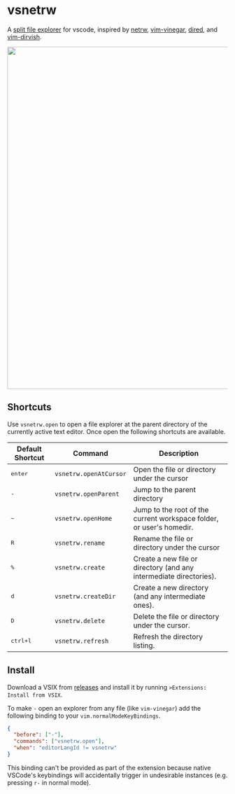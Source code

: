 # vsnetrw
A [split file explorer][oil-and-vinegar] for vscode, inspired by [netrw][netrw], [vim-vinegar][vinegar], [dired][dired], and [vim-dirvish][dirvish].

<img width="782" src="https://user-images.githubusercontent.com/1266011/177040651-16aa09d1-ac0e-433c-9c25-3699bd5cd7d2.gif" />

## Shortcuts
Use `vsnetrw.open` to open a file explorer at the parent directory of the currently active text editor. Once open the following shortcuts are available.

| Default Shortcut | Command | Description |
| ---------------- | ------- | ----------- |
| <kbd>enter</kbd> | `vsnetrw.openAtCursor` | Open the file or directory under the cursor |
| <kbd>-</kbd> | `vsnetrw.openParent` | Jump to the parent directory |
| <kbd>~</kbd> | `vsnetrw.openHome` | Jump to the root of the current workspace folder, or user's homedir. |
| <kbd>R</kbd> | `vsnetrw.rename` | Rename the file or directory under the cursor |
| <kbd>%</kbd> | `vsnetrw.create` | Create a new file or directory (and any intermediate directories). |
| <kbd>d</kbd> | `vsnetrw.createDir` | Create a new directory (and any intermediate ones). |
| <kbd>D</kbd> | `vsnetrw.delete` | Delete the file or directory under the cursor. |
| <kbd>ctrl+l</kbd> | `vsnetrw.refresh` | Refresh the directory listing. |

## Install
Download a VSIX from [releases](https://github.com/danprince/vsnetrw/releases) and install it by running `>Extensions: Install from VSIX`.

To make `-` open an explorer from any file (like `vim-vinegar`) add the following binding to your `vim.normalModeKeyBindings`.

```json
{
  "before": ["-"],
  "commands": ["vsnetrw.open"],
  "when": "editorLangId != vsnetrw"
}
```

This binding can't be provided as part of the extension because native VSCode's keybindings will accidentally trigger in undesirable instances (e.g. pressing `r-` in normal mode).

[netrw]: https://www.vim.org/scripts/script.php?script_id=1075
[vinegar]: https://github.com/tpope/vim-vinegar
[dired]: https://www.emacswiki.org/emacs/DiredMode
[dirvish]: https://github.com/justinmk/vim-dirvish
[oil-and-vinegar]: http://vimcasts.org/blog/2013/01/oil-and-vinegar-split-windows-and-project-drawer/
